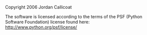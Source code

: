 Copyright 2006 Jordan Callicoat

The software is licensed according to the terms of the PSF (Python Software Foundation) license found here: http://www.python.org/psf/license/